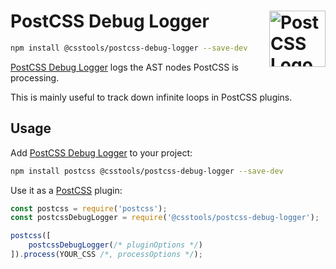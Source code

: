 # PostCSS Debug Logger [<img src="https://postcss.github.io/postcss/logo.svg" alt="PostCSS Logo" width="90" height="90" align="right">][PostCSS]

```bash
npm install @csstools/postcss-debug-logger --save-dev
```

[PostCSS Debug Logger] logs the AST nodes PostCSS is processing.

This is mainly useful to track down infinite loops in PostCSS plugins.

## Usage

Add [PostCSS Debug Logger] to your project:

```bash
npm install postcss @csstools/postcss-debug-logger --save-dev
```

Use it as a [PostCSS] plugin:

```js
const postcss = require('postcss');
const postcssDebugLogger = require('@csstools/postcss-debug-logger');

postcss([
	postcssDebugLogger(/* pluginOptions */)
]).process(YOUR_CSS /*, processOptions */);
```



[cli-url]: https://github.com/csstools/postcss-plugins/actions/workflows/test.yml?query=workflow/test

[discord]: https://discord.gg/bUadyRwkJS
[npm-url]: https://www.npmjs.com/package/@csstools/postcss-debug-logger

[PostCSS]: https://github.com/postcss/postcss
[PostCSS Debug Logger]: https://github.com/csstools/postcss-plugins/tree/main/plugins/postcss-debug-logger
